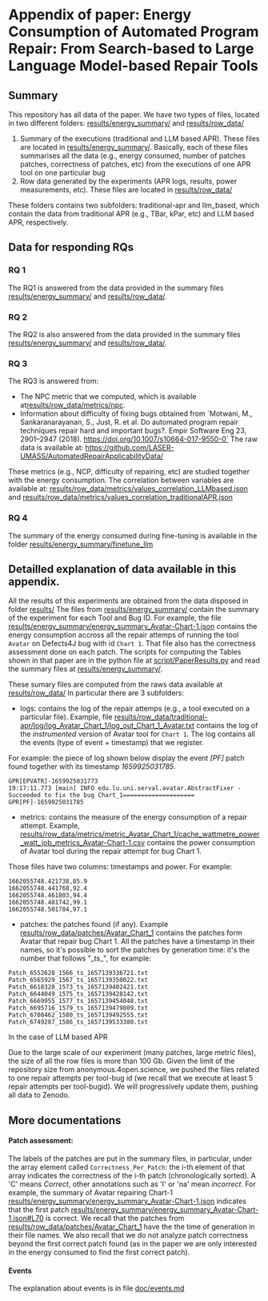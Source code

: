 # Appendix of paper: Energy Consumption of Automated Program Repair: From Search-based to Large Language Model-based Repair Tools

## Summary

This repository has all data of the paper.
We have two types of files, located in two different folders:  [results/energy_summary/](results/energy_summary/) and [results/row_data/](results/row_data/)
1) Summary of the executions (traditional and LLM based APR). These files are located in [results/energy_summary/](results/energy_summary/).
Basically, each of these files summarises all the data (e.g., energy consumed, number of patches patches, correctness of patches, etc) from the executions of one APR tool on one particular bug
2) Row data generated by the experiments (APR logs, results, power measurements, etc). These files are located in [results/row_data/](results/row_data/)

These folders contains two subfolders: traditional-apr and llm_based, which contain the data from traditional APR (e.g., TBar, kPar, etc) and LLM based APR, respectively.




## Data for responding RQs


### RQ 1

The RQ1 is answered from the data provided in the summary files [results/energy_summary/](results/energy_summary/) and [results/row_data/](results/row_data/).


### RQ 2

The RQ2 is also answered from the data provided in the summary files [results/energy_summary/](results/energy_summary/) and [results/row_data/](results/row_data/).


### RQ 3

The RQ3 is answered from:
- The NPC metric that we computed, which is available at[results/row_data/metrics/npc](results/row_data/metrics/npc).
- Information about difficulty of fixing bugs obtained from ´Motwani, M., Sankaranarayanan, S., Just, R. et al. Do automated program repair techniques repair hard and important bugs?. Empir Software Eng 23, 2901–2947 (2018). https://doi.org/10.1007/s10664-017-9550-0´
The raw data is available at: https://github.com/LASER-UMASS/AutomatedRepairApplicabilityData/ 

These metrics (e.g., NCP, difficulty of repairing, etc) are studied together with the energy consumption.
The correlation between variables are available at: [results/row_data/metrics/values_correlation_LLMbased.json](results/row_data/metrics/values_correlation_LLMbased.json) and [results/row_data/metrics/values_correlation_traditionalAPR.json](results/row_data/metrics/values_correlation_traditionalAPR.json)


### RQ 4

The summary of the energy consumed during fine-tuning is available in the folder [results/energy_summary/finetune_llm](results/energy_summary/finetune_llm)



## Detailled explanation of data available in this appendix.

All the results of this experiments are obtained from the data disposed in folder [results/](results/)
The files from [results/energy_summary/](results/energy_summary/) contain the summary of the experiment for each Tool and Bug ID.
For example, the file [results/energy_summary/energy_summary_Avatar-Chart-1.json](results/energy_summary/energy_summary_Avatar-Chart-1.json) contains the energy consumption accross all the repair attemps of running the tool `Avatar` on  Defects4J bug with id `Chart 1`. 
That file also has the correctness assessment done on each patch.
The scripts for computing the Tables shown in that paper  are in the python file at [script/PaperResults.py](script/PaperResults.py) and read the summary files at [results/energy_summary/](results/energy_summary/).  

These sumary files are computed from the raws data available at [results/row_data/](results/row_data/)
In particular there are 3 subfolders:
- logs: contains the log of the repair attemps (e.g., a tool executed on a particular file). Example, file [results/row_data/traditional-apr/log/log_Avatar_Chart_1/log_out_Chart_1_Avatar.txt](results/row_data/traditional-apr/log/log_Avatar_Chart_1/log_out_Chart_1_Avatar.txt) contains the log of the *instrumented* version of Avatar tool for `Chart 1`. The log contains all the events (type of event + timestamp) that we register.

For example: the piece of log shown below display the event *[PF]*  patch found together with its timestamp *1659925031785*.
```
GPR[EPVATR]-1659925031773
19:17:11.773 [main] INFO edu.lu.uni.serval.avatar.AbstractFixer - Succeeded to fix the bug Chart_1====================
GPR[PF]-1659925031785

```

- metrics: contains the measure of the energy consumption of a repair attempt. Example, [results/row_data/metrics/metric_Avatar_Chart_1/cache_wattmetre_power_watt_job_metrics_Avatar-Chart-1.csv](results/row_data/metrics/metric_Avatar_Chart_1/cache_wattmetre_power_watt_job_metrics_Avatar-Chart-1.csv) contains the power consumption of Avatar tool during the repair attempt for bug Chart 1. 

Those files have two columns: timestamps and power. For example:
```
1662055748.421738,85.9
1662055748.441768,92.4
1662055748.461803,94.4
1662055748.481742,99.1
1662055748.501784,97.1
```
- patches: the patches found (if any). Example [results/row_data/patches/Avatar_Chart_1](results/row_data/patches/Avatar_Chart_1) contains the patches form Avatar that repair  bug Chart 1. All the patches have a timestamp in their names, so it's possible to sort the patches by generation time: it's the number that follows "\_ts\_",  for example:
```
Patch_6552628_1566_ts_1657139336721.txt
Patch_6565929_1567_ts_1657139350022.txt
Patch_6618328_1573_ts_1657139402421.txt
Patch_6644049_1575_ts_1657139428142.txt
Patch_6669955_1577_ts_1657139454048.txt
Patch_6695716_1579_ts_1657139479809.txt
Patch_6708462_1580_ts_1657139492555.txt
Patch_6749287_1586_ts_1657139533380.txt
```

In the case of LLM based APR

Due to the large scale of our experiment (many patches, large metric files), the size of all the row files is more than 100 Gb. Given the limit of the repository size from anonymous.4open.science, we pushed the files related to one repair attempts per tool-bug id (we recall that we execute at least  5 repair attempts per tool-bugid).
We will progressively update them, pushing all data to Zenodo.


 


## More documentations


#### Patch assessment:
The labels of the patches are put in the summary files, in particular, under the array element called `Correctness_Per_Patch`: the i-th element of that array indicates the correctness of the i-th patch (chronologically sorted). A 'C' means *Correct*, other annotations such as 'I' or 'na' mean *incorrect*.
For example,  the summary of Avatar repairing Chart-1  [results/energy_summary/energy_summary_Avatar-Chart-1.json](results/energy_summary/energy_summary_Avatar-Chart-1.json)
indicates that the first patch [results/energy_summary/energy_summary_Avatar-Chart-1.json#L70](results/energy_summary/energy_summary_Avatar-Chart-1.json#L70) is correct. We recall that the patches from  [results/row_data/patches/Avatar_Chart_1](results/row_data/patches/Avatar_Chart_1) have the the time of generation in their file names.
We also recall that we do not analyze patch correctness beyond the first correct patch found (as in the paper we are only interested in the energy consumed to find the first correct patch).


#### Events
The explanation about events is in file  [doc/events.md](doc/events.md)



